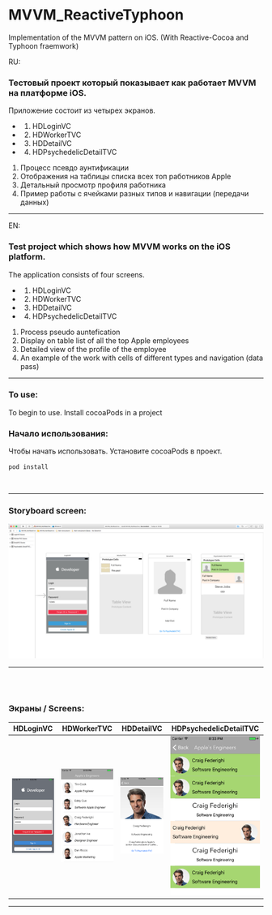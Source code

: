 # MVVM_ReactiveTyphoon
Implementation of the MVVM pattern on iOS. (With Reactive-Cocoa and Typhoon fraemwork)

RU:

### Тестовый проект который показывает как работает MVVM на платформе iOS.

Приложение состоит из четырех экранов.

- 1. HDLoginVC
- 2. HDWorkerTVC
- 3. HDDetailVC
- 4. HDPsychedelicDetailTVC

1. Процесс псевдо аунтификации
2. Отображения на таблицы списка всех топ работников Apple
3. Детальный просмотр профиля работника
4. Пример работы с ячейками разных типов и навигации (передачи данных)

----

EN:

 ### Test project which shows how MVVM works on the iOS platform.
 The application consists of four screens.

-  1. HDLoginVC
-  2. HDWorkerTVC
-  3. HDDetailVC
-  4. HDPsychedelicDetailTVC

1. Process pseudo auntefication
2. Display on table list of all the top Apple employees
3. Detailed view of the profile of the employee
4. An example of the work with cells of different types and navigation (data pass)

----

### To use:
To begin to use. Install cocoaPods in a project

### Начало использования:
Чтобы начать использовать. Установите  cocoaPods в проект. 
```bash cd ~/pathToFoler
pod install
```
<br>

----

### Storyboard screen:

![alt text](https://raw.githubusercontent.com/HackDeveloperUA/Classical_MVVM_-NonReactive-/master/Documentation/Screenshots/storyboardScreen.png)


----
<br><br>

### Экраны / Screens:

| HDLoginVC  | HDWorkerTVC  |      HDDetailVC    | HDPsychedelicDetailTVC    |
| ------------- | ------------- | ------------- |  ------------- |
| ![alt text](https://raw.githubusercontent.com/HackDeveloperUA/Classical_MVVM_-NonReactive-/master/Documentation/Screenshots/1-screen.png)     |    ![alt text](https://raw.githubusercontent.com/HackDeveloperUA/Classical_MVVM_-NonReactive-/master/Documentation/Screenshots/2-screen.png)  |  ![alt text](https://raw.githubusercontent.com/HackDeveloperUA/Classical_MVVM_-NonReactive-/master/Documentation/Screenshots/3-screen.png)  |  ![alt text](https://raw.githubusercontent.com/HackDeveloperUA/Classical_MVVM_-NonReactive-/master/Documentation/Screenshots/4-screen.png)  |

----





